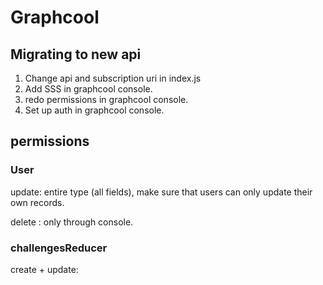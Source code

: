 # Graphcool

## Migrating to new api

1. Change api and subscription uri in index.js
2. Add SSS in graphcool console.
3. redo permissions in graphcool console.
4. Set up auth in graphcool console.

## permissions

### User

update:  entire type (all fields), make sure that users can only update their
own records.

delete : only through console.

### challengesReducer

create + update:
